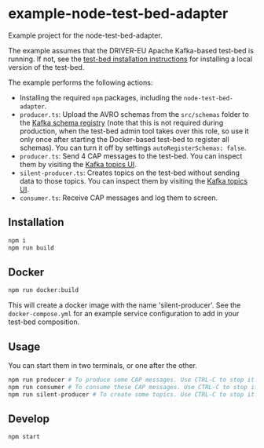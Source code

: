 # example-node-test-bed-adapter

Example project for the node-test-bed-adapter.

The example assumes that the DRIVER-EU Apache Kafka-based test-bed is running. If not, see the [test-bed installation instructions](https://github.com/DRIVER-EU/test-bed) for installing a local version of the test-bed. 

The example performs the following actions:

- Installing the required `npm` packages, including the `node-test-bed-adapter`.
- `producer.ts`: Upload the AVRO schemas from the `src/schemas` folder to the [Kafka schema registry](http://localhost:3601) (note that this is not required during production, when the test-bed admin tool takes over this role, so use it only once after starting the Docker-based test-bed to register all schemas). You can turn it off by settings `autoRegisterSchemas: false`.
- `producer.ts`: Send 4 CAP messages to the test-bed. You can inspect them by visiting the [Kafka topics UI](http://localhost:3600).
- `silent-producer.ts`: Creates topics on the test-bed without sending data to those topics. You can inspect them by visiting the [Kafka topics UI](http://localhost:3600).
- `consumer.ts`: Receive CAP messages and log them to screen.

## Installation

```bash
npm i
npm run build
```

## Docker

```bash
npm run docker:build
```
This will create a docker image with the name 'silent-producer'. See the ```docker-compose.yml``` for an example service configuration to add in your test-bed composition.

## Usage

You can start them in two terminals, or one after the other.

```bash
npm run producer # To produce some CAP messages. Use CTRL-C to stop it.
npm run consumer # To consume these CAP messages. Use CTRL-C to stop it.
npm run silent-producer # To create some topics. Use CTRL-C to stop it.
```

## Develop

```bash
npm start
```
